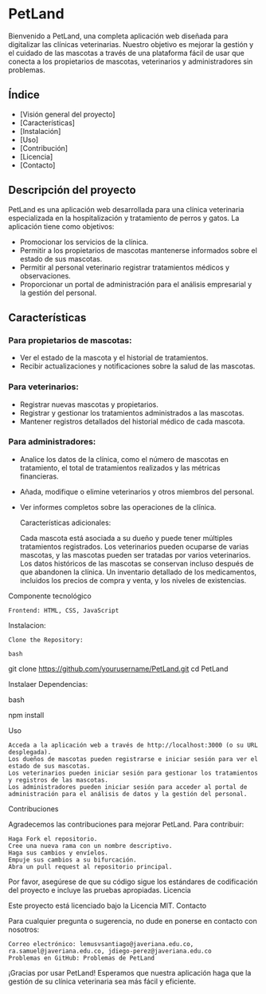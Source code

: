# PetLand

Bienvenido a PetLand, una completa aplicación web diseñada para digitalizar las clínicas veterinarias. Nuestro objetivo es mejorar la gestión y el cuidado de las mascotas a través de una plataforma fácil de usar que conecta a los propietarios de mascotas, veterinarios y administradores sin problemas.

## Índice
- [Visión general del proyecto]
- [Características]
- [Instalación]
- [Uso]
- [Contribución]
- [Licencia]
- [Contacto]

## Descripción del proyecto

PetLand es una aplicación web desarrollada para una clínica veterinaria especializada en la hospitalización y tratamiento de perros y gatos. La aplicación tiene como objetivos:

- Promocionar los servicios de la clínica.
- Permitir a los propietarios de mascotas mantenerse informados sobre el estado de sus mascotas.
- Permitir al personal veterinario registrar tratamientos médicos y observaciones.
- Proporcionar un portal de administración para el análisis empresarial y la gestión del personal.

## Características

### Para propietarios de mascotas:
- Ver el estado de la mascota y el historial de tratamientos.
- Recibir actualizaciones y notificaciones sobre la salud de las mascotas.

### Para veterinarios:
- Registrar nuevas mascotas y propietarios.
- Registrar y gestionar los tratamientos administrados a las mascotas.
- Mantener registros detallados del historial médico de cada mascota.

### Para administradores:
- Analice los datos de la clínica, como el número de mascotas en tratamiento, el total de tratamientos realizados y las métricas financieras.
- Añada, modifique o elimine veterinarios y otros miembros del personal.
- Ver informes completos sobre las operaciones de la clínica.

  Características adicionales:

    Cada mascota está asociada a su dueño y puede tener múltiples tratamientos registrados.
    Los veterinarios pueden ocuparse de varias mascotas, y las mascotas pueden ser tratadas por varios veterinarios.
    Los datos históricos de las mascotas se conservan incluso después de que abandonen la clínica.
    Un inventario detallado de los medicamentos, incluidos los precios de compra y venta, y los niveles de existencias.

Componente tecnológico

    Frontend: HTML, CSS, JavaScript
    
Instalacion:

    Clone the Repository:

    bash

git clone https://github.com/yourusername/PetLand.git
cd PetLand

Instalaer Dependencias:

bash

npm install

Uso

    Acceda a la aplicación web a través de http://localhost:3000 (o su URL desplegada).
    Los dueños de mascotas pueden registrarse e iniciar sesión para ver el estado de sus mascotas.
    Los veterinarios pueden iniciar sesión para gestionar los tratamientos y registros de las mascotas.
    Los administradores pueden iniciar sesión para acceder al portal de administración para el análisis de datos y la gestión del personal.

Contribuciones

Agradecemos las contribuciones para mejorar PetLand. Para contribuir:

    Haga Fork el repositorio.
    Cree una nueva rama con un nombre descriptivo.
    Haga sus cambios y envíelos.
    Empuje sus cambios a su bifurcación.
    Abra un pull request al repositorio principal.

Por favor, asegúrese de que su código sigue los estándares de codificación del proyecto e incluye las pruebas apropiadas.
Licencia

Este proyecto está licenciado bajo la Licencia MIT.
Contacto

Para cualquier pregunta o sugerencia, no dude en ponerse en contacto con nosotros:

    Correo electrónico: lemusvsantiago@javeriana.edu.co, ra.samuel@javeriana.edu.co, jdiego-perez@javeriana.edu.co
    Problemas en GitHub: Problemas de PetLand

¡Gracias por usar PetLand! Esperamos que nuestra aplicación haga que la gestión de su clínica veterinaria sea más fácil y eficiente.


